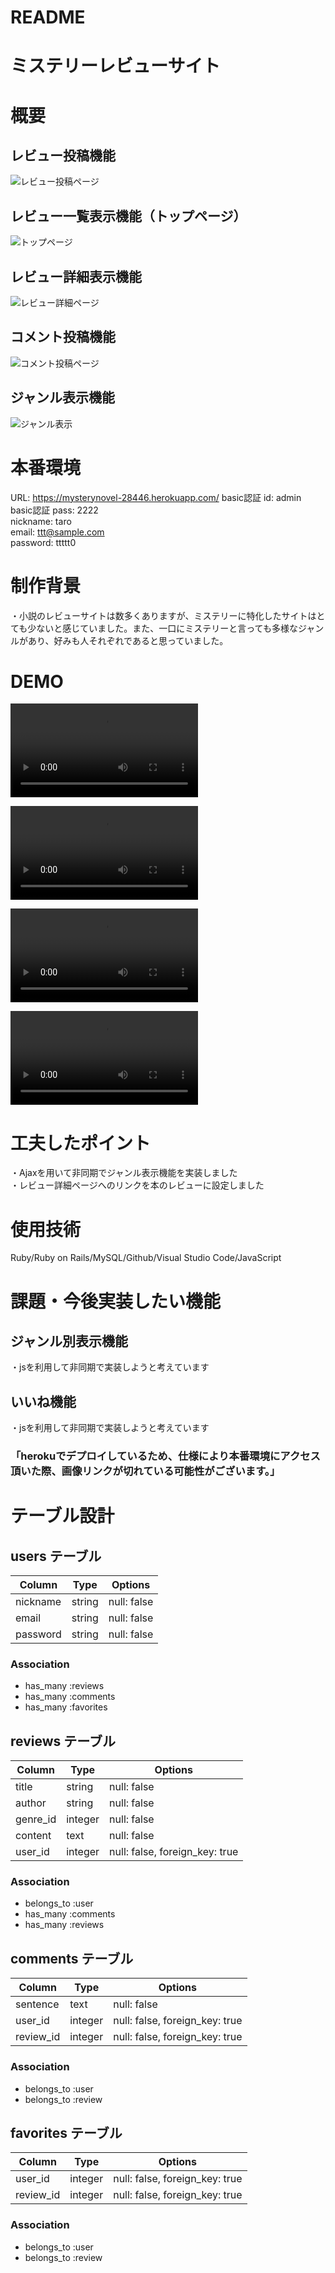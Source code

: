 # README

# ミステリーレビューサイト

# 概要

## レビュー投稿機能
![レビュー投稿ページ](https://github.com/ryo-344/mysterynovel_28446/blob/master/%E3%83%9F%E3%82%B9%E3%83%86%E3%83%AA%E3%83%BC%E3%83%AC%E3%83%92%E3%82%99%E3%83%A5%E3%83%BC%E6%8A%95%E7%A8%BF.png?raw=true)

## レビュー一覧表示機能（トップページ）
![トップページ](https://github.com/ryo-344/mysterynovel_28446/blob/master/%E3%83%9F%E3%82%B9%E3%83%86%E3%83%AA%E3%83%BC%E3%83%AC%E3%83%92%E3%82%99%E3%83%A5%E3%83%BC%E3%83%88%E3%83%83%E3%83%95%E3%82%9A%E3%83%98%E3%82%9A%E3%83%BC%E3%82%B7%E3%82%99.png?raw=true)

## レビュー詳細表示機能
![レビュー詳細ページ](https://github.com/ryo-344/mysterynovel_28446/blob/master/%E3%83%9F%E3%82%B9%E3%83%86%E3%83%AA%E3%83%BC%E3%83%AC%E3%83%92%E3%82%99%E3%83%A5%E3%83%BC%E8%A9%B3%E7%B4%B0%E8%A1%A8%E7%A4%BA.png?raw=true)

## コメント投稿機能
![コメント投稿ページ](https://github.com/ryo-344/mysterynovel_28446/blob/master/%E3%83%9F%E3%82%B9%E3%83%86%E3%83%AA%E3%83%BC%E3%83%AC%E3%83%92%E3%82%99%E3%83%A5%E3%83%BC%E3%82%B3%E3%83%A1%E3%83%B3%E3%83%88%E6%A9%9F%E8%83%BD.png?raw=true)

## ジャンル表示機能
![ジャンル表示](https://github.com/ryo-344/mysterynovel_28446/blob/master/%E3%83%9F%E3%82%B9%E3%83%86%E3%83%AA%E3%83%BC%E3%83%AC%E3%83%92%E3%82%99%E3%83%A5%E3%83%BC%E3%82%B7%E3%82%99%E3%83%A3%E3%83%B3%E3%83%AB%E8%A1%A8%E7%A4%BA%E6%A9%9F%E8%83%BD.png?raw=true)

# 本番環境
URL: https://mysterynovel-28446.herokuapp.com/
basic認証 id: admin  
basic認証 pass: 2222  
nickname: taro  
email: ttt@sample.com  
password: ttttt0  

# 制作背景

・小説のレビューサイトは数多くありますが、ミステリーに特化したサイトはとても少ないと感じていました。また、一口にミステリーと言っても多様なジャンルがあり、好みも人それぞれであると思っていました。

# DEMO
![レビュー投稿](https://github.com/ryo-344/mysterynovel_28446/blob/master/%E3%83%9F%E3%82%B9%E3%83%86%E3%83%AA%E3%83%BC%E3%83%AC%E3%83%92%E3%82%99%E3%83%A5%E3%83%BCdemo%E3%82%B3%E3%83%A1%E3%83%B3%E3%83%88%E6%8A%95%E7%A8%BF.mp4?raw=true)

![レビュー詳細](https://github.com/ryo-344/mysterynovel_28446/blob/master/%E3%83%9F%E3%82%B9%E3%83%86%E3%83%AA%E3%83%BC%E3%83%AC%E3%83%92%E3%82%99%E3%83%A5%E3%83%BCdemo%E8%A9%B3%E7%B4%B0%E8%A1%A8%E7%A4%BA.mp4?raw=true)

![レビューコメント](https://github.com/ryo-344/mysterynovel_28446/blob/master/%E3%83%9F%E3%82%B9%E3%83%86%E3%83%AA%E3%83%BC%E3%83%AC%E3%83%92%E3%82%99%E3%83%A5%E3%83%BCdemo%E3%82%B3%E3%83%A1%E3%83%B3%E3%83%88%E6%8A%95%E7%A8%BF.mp4?raw=true)

![ジャンル表示](https://github.com/ryo-344/mysterynovel_28446/blob/master/%E3%83%9F%E3%82%B9%E3%83%86%E3%83%AA%E3%83%BC%E3%83%AC%E3%83%92%E3%82%99%E3%83%A5%E3%83%BCdemo%E3%82%B7%E3%82%99%E3%83%A3%E3%83%B3%E3%83%AB%E8%A1%A8%E7%A4%BA.mp4?raw=true)

# 工夫したポイント
・Ajaxを用いて非同期でジャンル表示機能を実装しました  
・レビュー詳細ページへのリンクを本のレビューに設定しました  

# 使用技術
Ruby/Ruby on Rails/MySQL/Github/Visual Studio Code/JavaScript


# 課題・今後実装したい機能
## ジャンル別表示機能
・jsを利用して非同期で実装しようと考えています
## いいね機能
・jsを利用して非同期で実装しようと考えています

### 「herokuでデプロイしているため、仕様により本番環境にアクセス頂いた際、画像リンクが切れている可能性がございます。」


# テーブル設計

## users テーブル

| Column   | Type   | Options     |
| -------- | ------ | ----------- |
| nickname | string | null: false |
| email    | string | null: false |
| password | string | null: false |

### Association

- has_many :reviews
- has_many :comments
- has_many :favorites

## reviews テーブル

| Column   | Type    | Options                        |
| -------- | ------  | ------------------------------ |
| title    | string  | null: false                    |
| author   | string  | null: false                    |
| genre_id | integer | null: false                    |
| content  | text    | null: false                    |
| user_id  | integer | null: false, foreign_key: true |

### Association

- belongs_to :user
- has_many :comments
- has_many :reviews

## comments テーブル

| Column    | Type    | Options                        |
| --------- | ------- | ------------------------------ |
| sentence  | text    | null: false                    |
| user_id   | integer | null: false, foreign_key: true |
| review_id | integer | null: false, foreign_key: true |

### Association

- belongs_to :user
- belongs_to :review

## favorites テーブル

| Column    | Type    | Options                        |
| --------- | ------- | ------------------------------ |
| user_id   | integer | null: false, foreign_key: true |
| review_id | integer | null: false, foreign_key: true |

### Association

- belongs_to :user
- belongs_to :review
